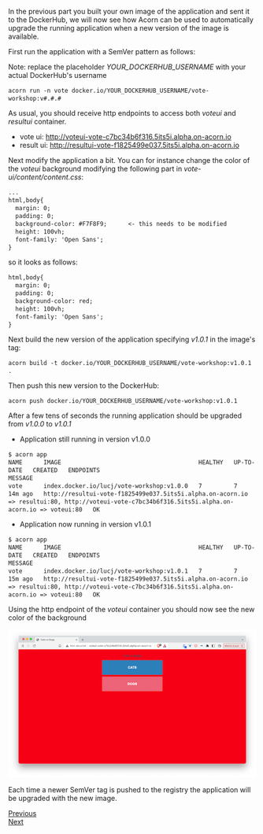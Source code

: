 In the previous part you built your own image of the application and sent it to the DockerHub, we will now see how Acorn can be used to automatically upgrade the running application when a new version of the image is available.

First run the application with a SemVer pattern as follows:

Note: replace the placeholder *YOUR_DOCKERHUB_USERNAME* with your actual DockerHub's username

```
acorn run -n vote docker.io/YOUR_DOCKERHUB_USERNAME/vote-workshop:v#.#.#
```

As usual, you should receive http endpoints to access both *voteui* and *resultui* container.

- vote ui: http://voteui-vote-c7bc34b6f316.5its5i.alpha.on-acorn.io
- result ui: http://resultui-vote-f1825499e037.5its5i.alpha.on-acorn.io

Next modify the application a bit. You can for instance change the color of the *voteui* background modifying the following part in *vote-ui/content/content.css*:

```
...
html,body{
  margin: 0;
  padding: 0;
  background-color: #F7F8F9;      <- this needs to be modified
  height: 100vh;
  font-family: 'Open Sans';
}
```

so it looks as follows:

```
html,body{
  margin: 0;
  padding: 0;
  background-color: red;
  height: 100vh;
  font-family: 'Open Sans';
}
```

Next build the new version of the application specifying *v1.0.1* in the image's tag:

```
acorn build -t docker.io/YOUR_DOCKERHUB_USERNAME/vote-workshop:v1.0.1 .
```

Then push this new version to the DockerHub:

```
acorn push docker.io/YOUR_DOCKERHUB_USERNAME/vote-workshop:v1.0.1
```

After a few tens of seconds the running application should be upgraded from *v1.0.0* to *v1.0.1*

- Application still running in version v1.0.0

```
$ acorn app
NAME      IMAGE                                       HEALTHY   UP-TO-DATE   CREATED   ENDPOINTS                                                                                                                                          MESSAGE
vote      index.docker.io/lucj/vote-workshop:v1.0.0   7         7            14m ago   http://resultui-vote-f1825499e037.5its5i.alpha.on-acorn.io => resultui:80, http://voteui-vote-c7bc34b6f316.5its5i.alpha.on-acorn.io => voteui:80   OK
```

- Application now running in version v1.0.1

```
$ acorn app
NAME      IMAGE                                       HEALTHY   UP-TO-DATE   CREATED   ENDPOINTS                                                                                                                                          MESSAGE
vote      index.docker.io/lucj/vote-workshop:v1.0.1   7         7            15m ago   http://resultui-vote-f1825499e037.5its5i.alpha.on-acorn.io => resultui:80, http://voteui-vote-c7bc34b6f316.5its5i.alpha.on-acorn.io => voteui:80   OK
```

Using the http endpoint of the *voteui* container you should now see the new color of the background

![Vote UI](./images/upgrade/vote-ui.png)

Each time a newer SemVer tag is pushed to the registry the application will be upgraded with the new image.

[Previous](./acorn_image.md)  
[Next](./congrats.md)